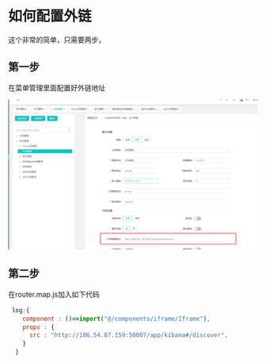 # 如何配置外链

这个非常的简单，只需要两步，



## 第一步

在菜单管理里面配置好外链地址

![image-20230814235321787](../../resources/image-20230814235321787.png)



## 第二步

在router.map.js加入如下代码

```js
 log:{
    component : ()=>import("@/components/iframe/Iframe"),
    props : {
      src : "http://106.54.87.159:50007/app/kibana#/discover",
    }
  }
```

